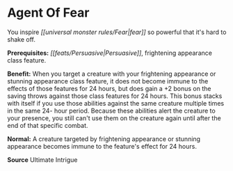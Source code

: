 ﻿---
cssclass: [feats]

---
# Agent Of Fear

You inspire _[[universal monster rules/Fear|fear]]_ so powerful that it's hard to shake off.

**Prerequisites:** _[[feats/Persuasive|Persuasive]]_, frightening appearance class feature.

**Benefit:** When you target a creature with your frightening appearance or stunning appearance class feature, it does not become immune to the effects of those features for 24 hours, but does gain a +2 bonus on the saving throws against those class features for 24 hours. This bonus stacks with itself if you use those abilities against the same creature multiple times in the same 24- hour period. Because these abilities alert the creature to your presence, you still can't use them on the creature again until after the end of that specific combat.

**Normal:** A creature targeted by frightening appearance or stunning appearance becomes immune to the feature's effect for 24 hours.

**Source** Ultimate Intrigue